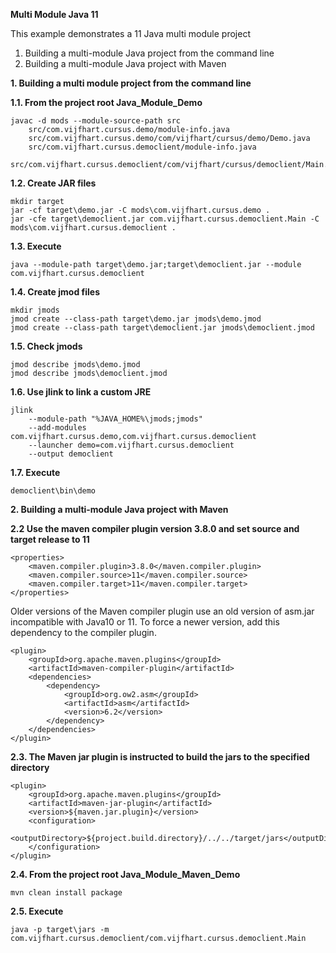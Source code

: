 **Multi Module Java 11**
	
This example demonstrates a 11 Java multi module project 

1. Building a multi-module Java project from the command line 
2. Building a multi-module Java project with Maven
	

**1. Building a multi module project from the command line**
	
**1.1. From the project root Java_Module_Demo**
	
  	javac -d mods --module-source-path src 
		src/com.vijfhart.cursus.demo/module-info.java
		src/com.vijfhart.cursus.demo/com/vijfhart/cursus/demo/Demo.java
		src/com.vijfhart.cursus.democlient/module-info.java
		src/com.vijfhart.cursus.democlient/com/vijfhart/cursus/democlient/Main.java
	
**1.2. Create JAR files**
	
	mkdir target
  	jar -cf target\demo.jar -C mods\com.vijfhart.cursus.demo .
  	jar -cfe target\democlient.jar com.vijfhart.cursus.democlient.Main -C mods\com.vijfhart.cursus.democlient .
	
**1.3. Execute**
	
  	java --module-path target\demo.jar;target\democlient.jar --module com.vijfhart.cursus.democlient
	
**1.4. Create jmod files**
	
	mkdir jmods
  	jmod create --class-path target\demo.jar jmods\demo.jmod
  	jmod create --class-path target\democlient.jar jmods\democlient.jmod
	
**1.5. Check jmods**

  	jmod describe jmods\demo.jmod
  	jmod describe jmods\democlient.jmod
	
**1.6. Use jlink to link a custom JRE**
	
	jlink
		--module-path "%JAVA_HOME%\jmods;jmods" 
		--add-modules com.vijfhart.cursus.demo,com.vijfhart.cursus.democlient 
		--launcher demo=com.vijfhart.cursus.democlient 
		--output democlient
	
**1.7. Execute**
	
  	democlient\bin\demo
	  

**2. Building a multi-module Java project with Maven** 

**2.2 Use the maven compiler plugin version 3.8.0 and set source and target release to 11**

	<properties>
		<maven.compiler.plugin>3.8.0</maven.compiler.plugin>
		<maven.compiler.source>11</maven.compiler.source>
		<maven.compiler.target>11</maven.compiler.target>
	</properties>

Older versions of the Maven compiler plugin use an old version of asm.jar incompatible with Java10 or 11. To force a newer version, add this dependency to the compiler plugin.

	<plugin>
  		<groupId>org.apache.maven.plugins</groupId>
  	  	<artifactId>maven-compiler-plugin</artifactId>
		<dependencies>
			<dependency>
				<groupId>org.ow2.asm</groupId>
				<artifactId>asm</artifactId>
				<version>6.2</version>
			</dependency>
		</dependencies>
	</plugin>
	
**2.3. The Maven jar plugin is instructed to build the jars to the specified directory**
	
	<plugin>
		<groupId>org.apache.maven.plugins</groupId>
		<artifactId>maven-jar-plugin</artifactId>
		<version>${maven.jar.plugin}</version>
		<configuration>
			<outputDirectory>${project.build.directory}/../../target/jars</outputDirectory>
		</configuration>
	</plugin>


**2.4. From the project root Java_Module_Maven_Demo**

  	mvn clean install package

**2.5. Execute**

  	java -p target\jars -m com.vijfhart.cursus.democlient/com.vijfhart.cursus.democlient.Main
	 
